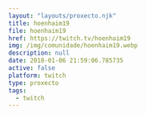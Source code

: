 ```yaml
---
layout: "layouts/proxecto.njk"
title: hoenhaim19
file: hoenhaim19
href: https://twitch.tv/hoenhaim19
img: /img/comunidade/hoenhaim19.webp
description: null
date: 2018-01-06 21:59:06.785735
active: false
platform: twitch
type: proxecto
tags:
  - twitch
---
```

